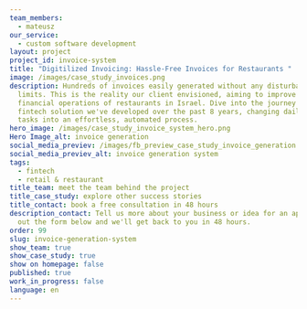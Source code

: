 ```yaml
---
team_members:
  - mateusz
our_service:
  - custom software development
layout: project
project_id: invoice-system
title: "Digitilized Invoicing: Hassle-Free Invoices for Restaurants "
image: /images/case_study_invoices.png
description: Hundreds of invoices easily generated without any disturbances and
  limits. This is the reality our client envisioned, aiming to improve the
  financial operations of restaurants in Israel. Dive into the journey of a
  fintech solution we've developed over the past 8 years, changing daily tedious
  tasks into an effortless, automated process.
hero_image: /images/case_study_invoice_system_hero.png
Hero Image_alt: invoice generation
social_media_previev: /images/fb_preview_case_study_invoice_generation.png
social_media_previev_alt: invoice generation system
tags:
  - fintech
  - retail & restaurant
title_team: meet the team behind the project
title_case_study: explore other success stories
title_contact: book a free consultation in 48 hours
description_contact: Tell us more about your business or idea for an app. Fill
  out the form below and we'll get back to you in 48 hours.
order: 99
slug: invoice-generation-system
show_team: true
show_case_study: true
show on homepage: false
published: true
work_in_progress: false
language: en
---
```

<TitleWithIcon sectionTitle="technologies" titleIcon="/images/skills.svg" titleIconAlt="technologies" />



<Gallery images='[{"src":"/images/case-study_typescript_stack-logo.svg","alt":"TypeScript"},{"src":"/images/react_stack_logo.svg","alt":"React"},{"src":"/images/kotlin_new_stack_logo.svg","alt":"Node.js"},{"src":"/images/springboot_update.svg","alt":"Spring Boot"},{"src":"/images/aws_stack_logo.svg","alt":"AWS"}]' />